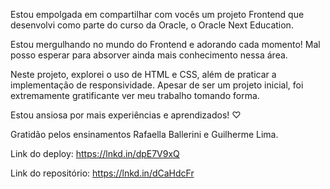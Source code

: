 Estou empolgada em compartilhar com vocês um projeto Frontend que desenvolvi como parte do curso da Oracle, o Oracle Next Education.

Estou mergulhando no mundo do Frontend e adorando cada momento! Mal posso esperar para absorver ainda mais conhecimento nessa área.

Neste projeto, explorei o uso de HTML e CSS, além de praticar a implementação de responsividade. Apesar de ser um projeto inicial, foi extremamente gratificante ver meu trabalho tomando forma.

Estou ansiosa por mais experiências e aprendizados! ♡

Gratidão pelos ensinamentos Rafaella Ballerini e Guilherme Lima.

Link do deploy: https://lnkd.in/dpE7V9xQ

Link do repositório: https://lnkd.in/dCaHdcFr
